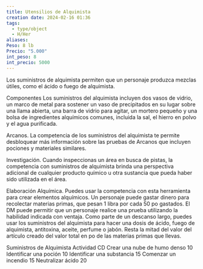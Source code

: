 ```yaml
---
title: Utensilios de Alquimista
creation date: 2024-02-16 01:36
tags:
  - type/object
  - H/Her
aliases: 
Peso: 8 lb
Precio: "5.000"
int_peso: 8
int_precio: 5000
---
```


Los suministros de alquimista permiten que un personaje produzca mezclas útiles, como el ácido o fuego de alquimista.

Componentes Los suministros del alquimista incluyen dos vasos de vidrio, un marco de metal para sostener un vaso de precipitados en su lugar sobre una llama abierta, una barra de vidrio para agitar, un mortero pequeño y una bolsa de ingredientes alquímicos comunes, incluida la sal, el hierro en polvo y el agua purificada. 

Arcanos. La competencia de los suministros del alquimista te permite desbloquear más información sobre las pruebas de Arcanos que incluyen pociones y materiales similares.

Investigación. Cuando inspeccionas un área en busca de pistas, la competencia con suministros de alquimista brinda una perspectiva adicional de cualquier producto químico u otra sustancia que pueda haber sido utilizada en el área.

Elaboración Alquímica. Puedes usar la competencia con esta herramienta para crear elementos alquímicos. Un personaje puede gastar dinero para recolectar materias primas, que pesan 1 libra por cada 50 po gastados. El DM puede permitir que un personaje realice una prueba utilizando la habilidad indicada con ventaja. Como parte de un descanso largo, puedes usar los suministros del alquimista para hacer una dosis de ácido, fuego de alquimista, antitoxina, aceite, perfume o jabón. Resta la mitad del valor del artículo creado del valor total en po de las materias primas que llevas.



Suministros de Alquimista
Actividad                                                     CD
Crear una nube de humo denso                10
Identificar una poción                                 10
Identificar una substancia                          15
Comenzar un incendio                                15
Neutralizar ácido                                         20